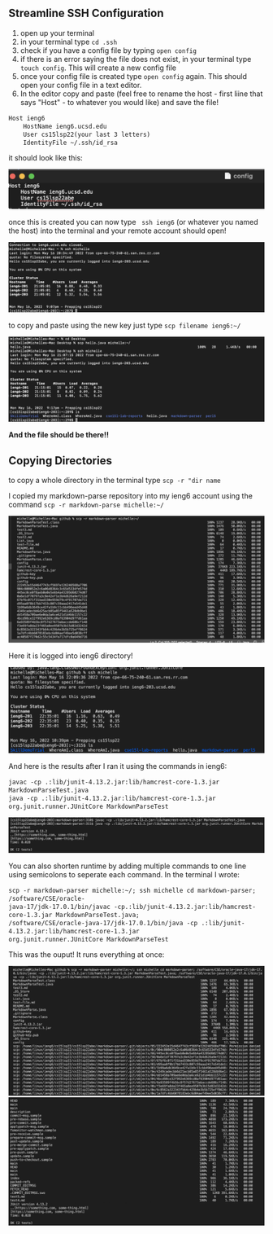 ## Streamline SSH Configuration 

1) open up your terminal
2) in your terminal type ```cd .ssh```
3) check if you have a config file by typing ```open config```
4) if there is an error saying the file does not exist, in your terminal type ``` touch config```. This will create a new config file
5) once your config file is created type ```open config``` again. This should open your config file in a text editor. 
6) In the editor copy and paste (feel free to rename the host - first liine that says "Host" - to whatever you would like) and save the file!
```
Host ieng6
    HostName ieng6.ucsd.edu
    User cs15lsp22(your last 3 letters)
    IdentityFile ~/.ssh/id_rsa
```
it should look like this:

![Image](configkey.png)

once this is created you can now type ``` ssh ieng6``` (or whatever you named the host) into the terminal and your remote account should open!

![Image](streamline.png)

to copy and paste using the new key just type ```scp filename ieng6:~/```

![Image](scp.png)
 
 **And the file should be there!!**
 
 ## Copying Directories
 to copy a whole directory in the terminal type ```scp -r "dir name```
 
 I copied my markdown-parse repository into my ieng6 account using the command ```scp -r markdown-parse michelle:~/```
 
 ![Image](scpR.png)

Here it is logged into ieng6 directory!

![Image](ls2.png)

And here is the results after I ran it using the commands in ieng6:
```
javac -cp .:lib/junit-4.13.2.jar:lib/hamcrest-core-1.3.jar MarkdownParseTest.java
java -cp .:lib/junit-4.13.2.jar:lib/hamcrest-core-1.3.jar org.junit.runner.JUnitCore MarkdownParseTest
```
![Image](runTest.png)

You can also shorten runtime by adding multiple commands to one line using semicolons to seperate each command. In the terminal I wrote:
``` 
scp -r markdown-parser michelle:~/; ssh michelle cd markdown-parser; /software/CSE/oracle-
java-17/jdk-17.0.1/bin/javac -cp.:lib/junit-4.13.2.jar:lib/hamcrest-core-1.3.jar MarkdownParseTest.java; 
/software/CSE/oracle-java-17/jdk-17.0.1/bin/java -cp .:lib/junit-4.13.2.jar:lib/hamcrest-core-1.3.jar 
org.junit.runner.JUnitCore MarkdownParseTest

```

This was the ouput! It runs everything at once:

![Image](multcommands1.png)
![Image](multcomands.jpg)

 

